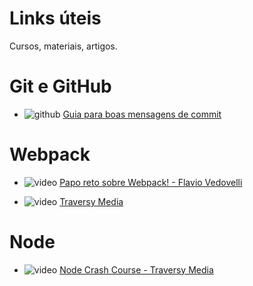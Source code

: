 # Links úteis
Cursos, materiais, artigos.

<!-- badges -->
[artigo]: https://img.shields.io/badge/-artigo-brightgreen.svg
[curso]: https://img.shields.io/badge/-curso-blue.svg
[github]: https://img.shields.io/badge/-github-lightgrey.svg
[video]: https://img.shields.io/badge/-v%C3%ADdeo-red.svg
<!-- --- -->

# Git e GitHub
* ![github] [Guia para boas mensagens de commit](https://github.com/RomuloOliveira/commit-messages-guide/blob/master/README_pt-BR.md)

# Webpack

* ![video] [Papo reto sobre Webpack! - Flavio Vedovelli](https://www.youtube.com/watch?v=qywhDK1hzxY&list=WL&index=2&t=432s)

* ![video] [Traversy Media](https://www.youtube.com/watch?v=lziuNMk_8eQ&list=WL&index=3&t=0s)

# Node

* ![video] [Node Crash Course - Traversy Media](https://www.youtube.com/watch?v=fBNz5xF-Kx4&list=WL&index=98&t=2222s)